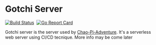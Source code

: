# Gotchi Server

[![Build Status](https://travis-ci.com/GaelicThunder/GotchiServer.svg?branch=main)](https://travis-ci.org/GaelicThunder/GotchiServer)&nbsp;
[![Go Report Card](https://goreportcard.com/badge/github.com/GaelicThunder/GotchiServer)](https://goreportcard.com/report/github.com/GaelicThunder/GotchiServer)&nbsp;

Gotchi server is the server used by [Chao-Pi-Adventure](https://github.com/GaelicThunder/Chao-Pi-Adventure#chao-pi-adventure). It's a serverless web server using CI/CD tecnique. More info may be come later
